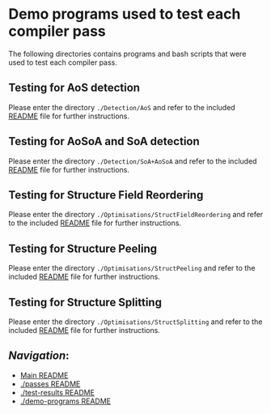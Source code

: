 # Demo programs used to test each compiler pass

The following directories contains programs and bash scripts that were used to test each compiler pass.

## Testing for **AoS detection**

Please enter the directory `./Detection/AoS` and refer to the included [README](./Detection/AoS/README.md) file for further instructions.

## Testing for **AoSoA and SoA detection**

Please enter the directory `./Detection/SoA+AoSoA` and refer to the included [README](./Detection/SoA+AoSoA/README.md) file for further instructions.

## Testing for **Structure Field Reordering**

Please enter the directory `./Optimisations/StructFieldReordering` and refer to the included [README](./Optimisations/StructFieldReordering/README.md) file for further instructions.

## Testing for **Structure Peeling**

Please enter the directory `./Optimisations/StructPeeling` and refer to the included [README](./Optimisations/StructPeeling/README.md) file for further instructions.

## Testing for **Structure Splitting**

Please enter the directory `./Optimisations/StructSplitting` and refer to the included [README](./Optimisations/StructSplitting/README.md) file for further instructions.

## *Navigation*:

- [Main README](../README.md)
- [./passes README](../passes/README.md)
- [./test-results README](../test-results/README.md)
- [./demo-programs README](./README.md)